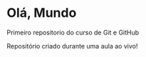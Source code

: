 # Olá, Mundo
 Primeiro repositorio do curso de Git e GitHub

Repositório criado durante uma aula ao vivo!

